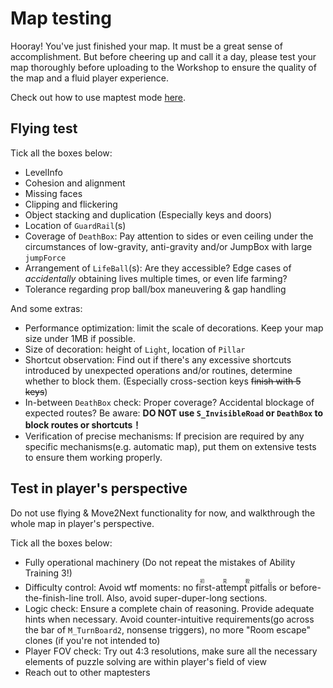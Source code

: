 # Map testing

Hooray! You've just finished your map. It must be a great sense of accomplishment.
But before cheering up and call it a day, please test your map thoroughly before uploading to the Workshop to ensure the quality of the map and a fluid player experience.

Check out how to use maptest mode [here](/start/basic-operation.md#测试地图).

## Flying test

Tick all the boxes below:

- LevelInfo
- Cohesion and alignment
- Missing faces
- Clipping and flickering
- Object stacking and duplication (Especially keys and doors)
- Location of `GuardRail`(s)
- Coverage of `DeathBox`: Pay attention to sides or even ceiling under the circumstances of low-gravity, anti-gravity and/or JumpBox with large `jumpForce`
- Arrangement of `LifeBall`(s): Are they accessible? Edge cases of *accidentally* obtaining lives multiple times, or even life farming?
- Tolerance regarding prop ball/box maneuvering & gap handling

And some extras:

- Performance optimization: limit the scale of decorations. Keep your map size under 1MB if possible.
- Size of decoration: height of `Light`, location of `Pillar`
- Shortcut observation: Find out if there's any excessive shortcuts introduced by unexpected operations and/or routines, determine whether to block them. (Especially cross-section keys ~~finish with 5 keys~~)
- In-between `DeathBox` check: Proper coverage? Accidental blockage of expected routes? Be aware: **DO NOT use `S_InvisibleRoad` or `DeathBox` to block routes or shortcuts！**
- Verification of precise mechanisms: If precision are required by any specific mechanisms(e.g. automatic map), put them on extensive tests to ensure them working properly.

## Test in player's perspective

Do not use flying & Move2Next functionality for now, and walkthrough the whole map in player's perspective.

Tick all the boxes below:

- Fully operational machinery (Do not repeat the mistakes of Ability Training 3!)
- Difficulty control: Avoid wtf moments: no <ruby>first-attempt pitfalls<rt>初見殺し</rt></ruby> or before-the-finish-line troll. Also, avoid super-duper-long sections.
- Logic check: Ensure a complete chain of reasoning. Provide adequate hints when necessary. Avoid counter-intuitive requirements(go across the bar of `M_TurnBoard2`, nonsense triggers), no more "Room escape" clones (if you're not intended to)
- Player FOV check: Try out 4:3 resolutions, make sure all the necessary elements of puzzle solving are within player's field of view
- Reach out to other maptesters
